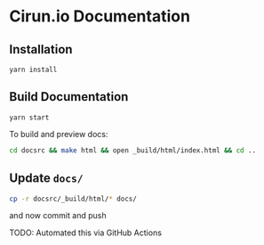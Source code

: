 # Cirun.io Documentation

## Installation

```
yarn install
```

## Build Documentation

```
yarn start
```

To build and preview docs:

```bash
cd docsrc && make html && open _build/html/index.html && cd ..
```

## Update `docs/`

```bash
cp -r docsrc/_build/html/* docs/
```

and now commit and push

TODO: Automated this via GitHub Actions
